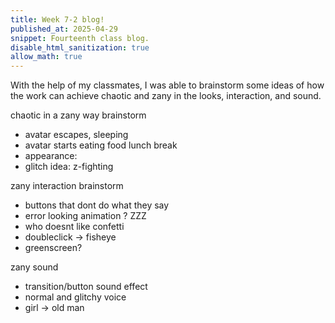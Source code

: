 ```yaml
---
title: Week 7-2 blog!
published_at: 2025-04-29
snippet: Fourteenth class blog. 
disable_html_sanitization: true
allow_math: true
---
```


With the help of my classmates, I was able to brainstorm some ideas of how the work can achieve chaotic and zany in the looks, interaction, and sound.

chaotic in a zany way brainstorm

- avatar escapes, sleeping
- avatar starts eating food lunch break
- appearance:
- glitch idea: z-fighting

zany interaction brainstorm

- buttons that dont do what they say
- error looking animation ? ZZZ
- who doesnt like confetti
- doubleclick → fisheye
- greenscreen?

zany sound

- transition/button sound effect
- normal and glitchy voice
- girl → old man